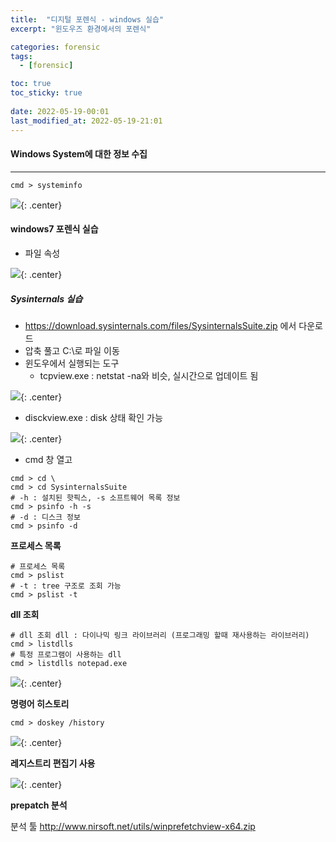 ```yaml
---
title:  "디지털 포렌식 - windows 실습"
excerpt: "윈도우즈 환경에서의 포렌식"

categories: forensic
tags:
  - [forensic]

toc: true
toc_sticky: true
 
date: 2022-05-19-00:01
last_modified_at: 2022-05-19-21:01
---
```


#### Windows System에 대한 정보 수집
* * *
```shell
cmd > systeminfo
```

![](../../assets/images/20220519-104926.png){: .center}

#### windows7 포렌식 실습

- 파일 속성

![](../../assets/images/20220519-111129.png){: .center}

##### Sysinternals 실습
- <https://download.sysinternals.com/files/SysinternalsSuite.zip> 에서 다운로드
- 압축 풀고 C:\로 파일 이동
- 윈도우에서 실행되는 도구
  - tcpview.exe : netstat -na와 비슷, 실시간으로 업데이트 됨

![](../../assets/images/20220519-111959.png){: .center}

  - disckview.exe : disk 상태 확인 가능

![](../../assets/images/20220519-111943.png){: .center}

- cmd 창 열고

```shell
cmd > cd \
cmd > cd SysinternalsSuite
# -h : 설치된 핫픽스, -s 소프트웨어 목록 정보
cmd > psinfo -h -s
# -d : 디스크 정보
cmd > psinfo -d
```

**프로세스 목록**
```shell
# 프로세스 목록
cmd > pslist
# -t : tree 구조로 조회 가능
cmd > pslist -t
```
**dll 조회**
```shell
# dll 조회 dll : 다이나믹 링크 라이브러리 (프로그래밍 할때 재사용하는 라이브러리)
cmd > listdlls
# 특정 프로그램이 사용하는 dll
cmd > listdlls notepad.exe
```

![](../../assets/images/20220519-113027.png){: .center}

**명령어 히스토리**
```shell
cmd > doskey /history
```

![](../../assets/images/20220519-113336.png){: .center}

**레지스트리 편집기 사용**

![](../../assets/images/20220519-134112.png){: .center}

**prepatch 분석**

분석 툴
<http://www.nirsoft.net/utils/winprefetchview-x64.zip>




